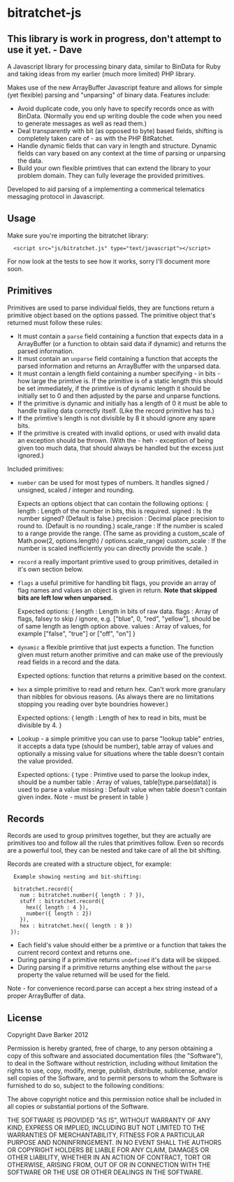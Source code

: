 bitratchet-js
=============

This library is work in progress, don't attempt to use it yet. - Dave
---------------------------------------------------------------------

A Javascript library for processing binary data, similar to BinData for Ruby and taking ideas from my earlier (much more limited) PHP library.

Makes use of the new ArrayBuffer Javascript feature and allows for simple (yet flexible) parsing and "unparsing" of binary data.
Features include:

 - Avoid duplicate code, you only have to specify records once as with BinData. (Normally you end up writing double the code when you need to generate messages as well as read them.)
 - Deal transparently with bit (as opposed to byte) based fields, shifting is completely taken care of - as with the PHP BitRatchet.
 - Handle dynamic fields that can vary in length and structure. Dynamic fields can vary based on any context at the time of parsing or unparsing the data.
 - Build your own flexible primtives that can extend the library to your problem domain. They can fully leverage the provided primitives.

Developed to aid parsing of a implementing a commerical telematics messaging protocol in Javascript.

Usage
-----

Make sure you're importing the bitratchet library:

      <script src="js/bitratchet.js" type="text/javascript"></script>

For now look at the tests to see how it works, sorry I'll document more soon.

Primitives
----------

Primitives are used to parse individual fields, they are functions return a primitive object based on the options passed.
The primitive object that's returned must follow these rules:

 - It must contain a `parse` field containing a function that expects data in a ArrayBuffer (or a function to obtain said data if dynamic) and returns the parsed information.
 - It must contain an `unparse` field containing a function that accepts the parsed information and returns an ArrayBuffer with the unparsed data.
 - It must contain a length field containing a number specifying - in bits - how large the primtive is. If the primitive is of a static length this should be set immediately, if the primtive is of dynamic length it should be initially set to 0 and then adjusted by the parse and unparse functions.
 - If the primitive is dynamic and initially has a length of 0 it must be able to handle trailing data correctly itself. (Like the record primitive has to.)
 - If the primtive's length is not divisible by 8 it should ignore any spare bits.
 - If the primitive is created with invalid options, or used with invalid data an exception should be thrown. (With the - heh - exception of being given too much data, that should always be handled but the excess just ignored.)

Included primitives:

 - `number` can be used for most types of numbers. It handles signed / unsigned, scaled / integer and rounding.

      Expects an options object that can contain the following options:
      {
        length : Length of the number in bits, this is required.
        signed : Is the number signed? (Default is false.)
        precision : Decimal place precision to round to. (Default is no rounding.)
        scale_range : If the number is scaled to a range provide the range. (The same as providing a custom_scale of Math.pow(2, options.length) / options.scale_range)
        custom_scale : If the number is scaled inefficiently you can directly provide the scale.
      }

 - `record` a really important primtive used to group primitives, detailed in it's own section below.
 - `flags` a useful primitive for handling bit flags, you provide an array of flag names and values an object is given in return. __Note that skipped bits are left low when unparsed.__

      Expected options:
      {
        length : Length in bits of raw data.
        flags : Array of flags, falsey to skip / ignore, e.g. ["blue", 0, "red", "yellow"], should be of same length as length option above.
        values : Array of values, for example ["false", "true"] or ["off", "on"]
      }

 - `dynamic` a flexible primtiive that just expects a function. The function given must return another primitive and can make use of the previously read fields in a record and the data.

      Expected options:
      function that returns a primitive based on the context.

 - `hex` a simple primitive to read and return hex. Can't work more granulary than nibbles for obvious reasons. (As always there are no limitations stopping you reading over byte boundries however.)

      Expected options:
      {
        length : Length of hex to read in bits, must be divisible by 4.
      }

 - Lookup - a simple primitive you can use to parse "lookup table" entries, it accepts a data type (should be number), table array of values and optionally a missing value for situations where the table doesn't contain the value provided.

      Expected options:
      {
        type : Primtive used to parse the lookup index, should be a number
        table : Array of values, table[type.parse(data)] is used to parse a value
        missing : Default value when table doesn't contain given index. Note - must be present in table
      }

Records
-------

Records are used to group primitves together, but they are actually are primitives too and follow all the rules that primitives follow. Even so records are a powerful tool, they can be nested and take care of all the bit shifting.

Records are created with a structure object, for example:

      Example showing nesting and bit-shifting:

      bitratchet.record({
        num : bitratchet.number({ length : 7 }),
        stuff : bitratchet.record({
          hex({ length : 4 }),
          number({ length : 2})
        }),
        hex : bitratchet.hex({ length : 8 })
     });

 - Each field's value should either be a primtive or a function that takes the current record context and returns one.
 - During parsing if a primitive returns `undefined` it's data will be skipped.
 - During parsing if a primitive returns anything else without the `parse` property the value returned will be used for the field.

Note - for convenience record.parse can accept a hex string instead of a proper ArrayBuffer of data.

License
-------
Copyright Dave Barker 2012

Permission is hereby granted, free of charge, to any person obtaining a copy of this software and associated documentation files (the "Software"), to deal in the Software without restriction, including without limitation the rights to use, copy, modify, merge, publish, distribute, sublicense, and/or sell copies of the Software, and to permit persons to whom the Software is furnished to do so, subject to the following conditions:

The above copyright notice and this permission notice shall be included in all copies or substantial portions of the Software.

THE SOFTWARE IS PROVIDED "AS IS", WITHOUT WARRANTY OF ANY KIND, EXPRESS OR IMPLIED, INCLUDING BUT NOT LIMITED TO THE WARRANTIES OF MERCHANTABILITY, FITNESS FOR A PARTICULAR PURPOSE AND NONINFRINGEMENT. IN NO EVENT SHALL THE AUTHORS OR COPYRIGHT HOLDERS BE LIABLE FOR ANY CLAIM, DAMAGES OR OTHER LIABILITY, WHETHER IN AN ACTION OF CONTRACT, TORT OR OTHERWISE, ARISING FROM, OUT OF OR IN CONNECTION WITH THE SOFTWARE OR THE USE OR OTHER DEALINGS IN THE SOFTWARE.